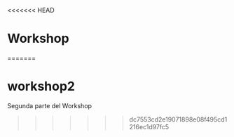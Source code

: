 <<<<<<< HEAD
# Workshop
=======
# workshop2
Segunda parte del Workshop
>>>>>>> dc7553cd2e19071898e08f495cd1216ec1d97fc5
